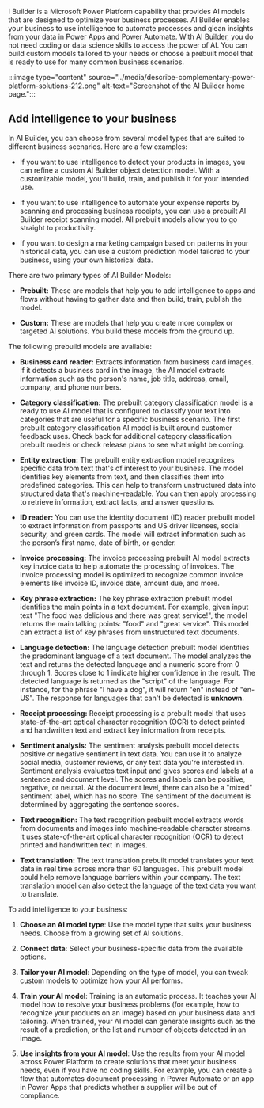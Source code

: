 
I Builder is a Microsoft Power Platform capability that provides AI models that are designed to optimize your business processes. AI Builder enables your business to use intelligence to automate processes and glean insights from your data in Power Apps and Power Automate. With AI Builder, you do not need coding or data science skills to access the power of AI. You can build custom models tailored to your needs or choose a prebuilt model that is ready to use for many common business scenarios.

:::image type="content" source="../media/describe-complementary-power-platform-solutions-212.png" alt-text="Screenshot of the AI Builder home page.":::

## **Add intelligence to your business**

In AI Builder, you can choose from several model types that are suited to different business scenarios. Here are a few examples:

- If you want to use intelligence to detect your products in images, you can refine a custom AI Builder object detection model. With a customizable model, you'll build, train, and publish it for your intended use.

- If you want to use intelligence to automate your expense reports by scanning and processing business receipts, you can use a prebuilt AI Builder receipt scanning model. All prebuilt models allow you to go straight to productivity.

- If you want to design a marketing campaign based on patterns in your historical data, you can use a custom prediction model tailored to your business, using your own historical data.

There are two primary types of AI Builder Models:

- **Prebuilt:** These are models that help you to add intelligence to apps and flows without having to gather data and then build, train, publish the model. 

- **Custom:** These are models that help you create more complex or targeted AI solutions. You build these models from the ground up. 

The following prebuild models are available:

- **Business card reader:** Extracts information from business card images. If it detects a business card in the image, the AI model extracts information such as the person's name, job title, address, email, company, and phone numbers.

- **Category classification:** The prebuilt category classification model is a ready to use AI model that is configured to classify your text into categories that are useful for a specific business scenario. The first prebuilt category classification AI model is built around customer feedback uses. Check back for additional category classification prebuilt models or check release plans to see what might be coming.

- **Entity extraction:** The prebuilt entity extraction model recognizes specific data from text that's of interest to your business. The model identifies key elements from text, and then classifies them into predefined categories. This can help to transform unstructured data into structured data that's machine-readable. You can then apply processing to retrieve information, extract facts, and answer questions.

- **ID reader:** You can use the identity document (ID) reader prebuilt model to extract information from passports and US driver licenses, social security, and green cards. The model will extract information such as the person’s first name, date of birth, or gender.

- **Invoice processing:** The invoice processing prebuilt AI model extracts key invoice data to help automate the processing of invoices. The invoice processing model is optimized to recognize common invoice elements like invoice ID, invoice date, amount due, and more.

- **Key phrase extraction:** The key phrase extraction prebuilt model identifies the main points in a text document. For example, given input text "The food was delicious and there was great service!", the model returns the main talking points: "food" and "great service". This model can extract a list of key phrases from unstructured text documents.

- **Language detection:** The language detection prebuilt model identifies the predominant language of a text document. The model analyzes the text and returns the detected language and a numeric score from 0 through 1. Scores close to 1 indicate higher confidence in the result. The detected language is returned as the "script" of the language. For instance, for the phrase "I have a dog", it will return "en" instead of "en-US". The response for languages that can't be detected is **unknown**.

- **Receipt processing:** Receipt processing is a prebuilt model that uses state-of-the-art optical character recognition (OCR) to detect printed and handwritten text and extract key information from receipts.

- **Sentiment analysis:** The sentiment analysis prebuilt model detects positive or negative sentiment in text data. You can use it to analyze social media, customer reviews, or any text data you're interested in. Sentiment analysis evaluates text input and gives scores and labels at a sentence and document level. The scores and labels can be positive, negative, or neutral. At the document level, there can also be a "mixed" sentiment label, which has no score. The sentiment of the document is determined by aggregating the sentence scores.

- **Text recognition:** The text recognition prebuilt model extracts words from documents and images into machine-readable character streams. It uses state-of-the-art optical character recognition (OCR) to detect printed and handwritten text in images.

- **Text translation:** The text translation prebuilt model translates your text data in real time across more than 60 languages. This prebuilt model could help remove language barriers within your company. The text translation model can also detect the language of the text data you want to translate. 

 

To add intelligence to your business:

1. **Choose an AI model type**: Use the model type that suits your business needs. Choose from a growing set of AI solutions.

2. **Connect data**: Select your business-specific data from the available options.

3. **Tailor your AI model**: Depending on the type of model, you can tweak custom models to optimize how your AI performs.

4. **Train your AI model**: Training is an automatic process. It teaches your AI model how to resolve your business problems (for example, how to recognize your products on an image) based on your business data and tailoring. When trained, your AI model can generate insights such as the result of a prediction, or the list and number of objects detected in an image.

5. **Use insights from your AI model**: Use the results from your AI model across Power Platform to create solutions that meet your business needs, even if you have no coding skills. For example, you can create a flow that automates document processing in Power Automate or an app in Power Apps that predicts whether a supplier will be out of compliance.
